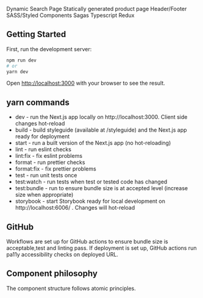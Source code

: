 Dynamic Search Page
Statically generated product page
Header/Footer
SASS/Styled Components
Sagas
Typescript
Redux

## Getting Started

First, run the development server:

```bash
npm run dev
# or
yarn dev
```

Open [http://localhost:3000](http://localhost:3000) with your browser to see the result.

## yarn commands

- dev - run the Next.js app locally on http://localhost:3000. Client side changes hot-reload
- build - build styleguide (available at /styleguide) and the Next.js app ready for deployment
- start - run a built version of the Next.js app (no hot-reloading)
- lint - run eslint checks
- lint:fix - fix eslint problems
- format - run prettier checks
- format:fix - fix prettier problems
- test - run unit tests once
- test:watch - run tests when test or tested code has changed
- test:bundle - run to ensure bundle size is at accepted level (increase size when appropriate)
- storybook - start Storybook ready for local development on http://localhost:6006/ . Changes will hot-reload

## GitHub

Workflows are set up for GitHub actions to ensure bundle size is acceptable,test and linting pass.
If deployment is set up, GitHub actions run pa11y accessibility checks on deployed URL.

## Component philosophy

The component structure follows atomic principles.

